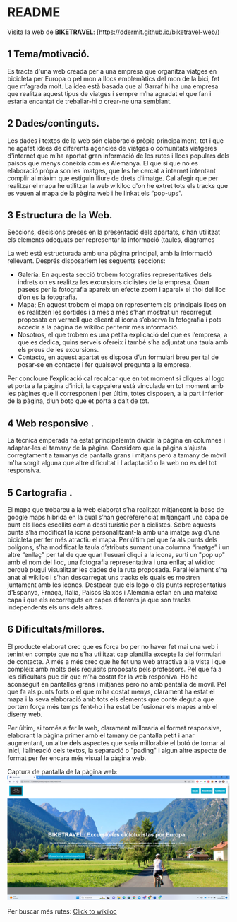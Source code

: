 # README #

Visita la web de **BIKETRAVEL**: [https://ddermit.github.io/biketravel-web/)

## 1 Tema/motivació. 

Es tracta d'una web creada per a una empresa que organitza viatges en bicicleta per Europa o pel mon a llocs emblemàtics del mon de la bici, fet que m’agrada molt. La idea està basada que al Garraf hi ha una empresa que realitza aquest tipus de viatges i sempre m’ha agradat el que fan i estaria encantat de treballar-hi o crear-ne una semblant.

## 2 Dades/continguts. 

Les dades i textos de la web són elaboració pròpia principalment, tot i que he agafat idees de diferents agencies de viatges o comunitats viatgeres d'internet que m’ha aportat gran informació de les rutes i llocs populars dels paisos que menys coneixia com es Alemanya. El que si que no es elaboració pròpia son les imatges, que les he cercat a internet intentant complir al màxim que estiguin lliure de drets d’imatge.
Cal afegir que per realitzar el mapa he utilitzar la web wikiloc d'on he extret tots els tracks que es veuen al mapa de la pàgina web i he linkat els “pop-ups”.

## 3 Estructura de la Web. 
Seccions, decisions preses en la presentació dels apartats, s’han utilitzat els elements adequats per representar la informació (taules, diagrames

La web està estructurada amb una pàgina principal, amb la informació rellevant. Després disposaríem les seguents seccions: 
- Galeria: En aquesta secció trobem fotografies representatives dels indrets on es realitza les excursions ciclistes de la empresa. Quan pasees per la fotografia apareix un efecte zoom i apareix el títol del lloc d’on es la fotografia.
- Mapa; En aquest trobem el mapa on representem els principals llocs on es realitzen les sortides i a més a més s’han mostrat un recorregut proposata en vermell que clicant al icona s’observa la fotografia i pots accedir a la pàgina de wikiloc per tenir mes informació.
- Nosotros, el que trobem es una petita explicació del que es l’empresa, a que es dedica, quins serveis ofereix i també s’ha adjuntat una taula amb els preus de les excursions.
- Contacto, en aquest apartat es disposa d’un formulari breu per tal de posar-se en contacte i fer qualsevol pregunta a la empresa.

Per concloure l’explicació cal recalcar que en tot moment si cliques al logo et porta a la pàgina d’inici, la capçalera està vinculada en tot moment amb les pàgines que li corresponen i per últim, totes disposen, a la part inferior de la pàgina, d’un boto que et porta a dalt de tot.

## 4 Web responsive . 

La tècnica emperada ha estat principalemtn dividir la pàgina en columnes i adaptar-les el tamany de la pàgina. Considero que la pàgina s'ajusta corregtament a tamanys de pantalla grans i mitjans però a tamany de mòvil m'ha sorgit alguna que altre dificultat i l'adaptació o la web no es del tot responsiva.

## 5 Cartografia . 

El mapa que trobareu a la web elaborat s’ha realitzat mitjançant la base de google maps hibrida en la qual s’han georeferenciat mitjançant una capa de punt els llocs escollits com a destí turístic per a ciclistes. Sobre aquests punts s’ha modificat la icona personalitzant-la amb una imatge svg d'una bicicleta per fer més atractiu el mapa. Per últim pel que fa als punts dels polígons, s’ha modificat la taula d’atributs sumant una columna “imatge” i un altre “enllaç” per tal de que quan l’usuari cliqui a la icona, surti un "pop up" amb el nom del lloc, una fotografia representativa i una enllaç al wikiloc perquè pugui visualitzar les dades de la ruta proposada.
Paral·lelament s’ha anat al wikiloc i s’han descarregat uns tracks els quals es mostren juntament amb les icones.
Destacar que els logo o els punts representatius d'Espanya, Frnaça, Italia, Paisos Baixos i Alemania estan en una mateixa capa i que els recorreguts en capes diferents ja que son tracks independents els uns dels altres. 

## 6 Dificultats/millores. 

El producte elaborat crec que es força bo per no haver fet mai una web i tenint en compte que no s'ha utilitzat cap plantilla excepte la del formulari de contacte. A més a més crec que he fet una web atractiva a la vista i que compleix amb molts dels requisits proposats pels professors. 
Pel que fa a les dificultats puc dir que m’ha costat fer la web responiva. Ho he aconseguit en pantalles grans i mitjanes pero no amb pantalla de movil. 
Pel que fa als punts forts o el que m’ha costat menys, clarament ha estat el mapa i la seva elaboració amb tots els elements que conté degut a que portem força més temps fent-ho i ha estat be fusionar els mapes amb el diseny web.

Per últim, si tornés a fer la web, clarament milloraria el format responsive, elaborant la pàgina primer amb el tamany de pantalla petit i anar augmentant, un altre dels aspectes que seria millorable el botó de tornar al inici, l’alineació dels textos, la separació o "pading" i algun altre aspecte de format per fer encara més visual la pàgina web.



Captura de pantalla de la pàgina web:
![Una imatge d'exemple](./images/web.png "Logo Title Text 1")


Per buscar més rutes: 
[Click to wikiloc](https://ca.wikiloc.com)
